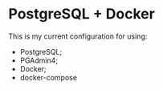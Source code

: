 # PostgreSQL + Docker

This is my current configuration for using:
+ PostgreSQL;
+ PGAdmin4;
+ Docker;
+ docker-compose